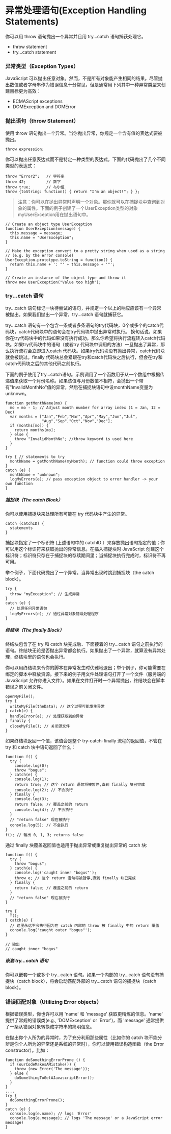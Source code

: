 # 异常处理语句(Exception Handling Statements)

你可以用 throw 语句抛出一个异常并且用 try...catch 语句捕获处理它。

- throw statement
- try...catch statement

### 异常类型（Exception Types）

JavaScript 可以抛出任意对象。然而，不是所有对象能产生相同的结果。尽管抛出数值或者字母串作为错误信息十分常见，但是通常用下列其中一种异常类型来创建目标更为高效：

- ECMAScript exceptions
- DOMException and DOMError

### 抛出语句（throw Statement）

使用 throw 语句抛出一个异常。当你抛出异常，你规定一个含有值的表达式要被抛出。

```
throw expression;
```

你可以抛出任意表达式而不是特定一种类型的表达式。下面的代码抛出了几个不同类型的表达式：

```
throw "Error2";   // 字符串
throw 42;         // 数字
throw true;       // 布尔值
throw {toString: function() { return "I'm an object!"; } };
```

> 注意：你可以在抛出异常时声明一个对象。那你就可以在捕捉块中查询到对象的属性。下面的例子创建了一个UserException类型的对象myUserException用在抛出语句中。

```
// Create an object type UserException
function UserException(message) {
  this.message = message;
  this.name = "UserException";
}

// Make the exception convert to a pretty string when used as a string
// (e.g. by the error console)
UserException.prototype.toString = function() {
  return this.name + ': "' + this.message + '"';
}

// Create an instance of the object type and throw it
throw new UserException("Value too high");
```

### try...catch 语句

try...catch 语句标记一块待尝试的语句，并规定一个以上的响应应该有一个异常被抛出。如果我们抛出一个异常，try...catch 语句就捕获它。

try...catch 语句有一个包含一条或者多条语句的try代码块，0个或多个的catch代码块，catch代码块中的语句会在try代码块中抛出异常时执行。 换句话说，如果你在try代码块中的代码如果没有执行成功，那么你希望将执行流程转入catch代码块。如果try代码块中的语句（或者try 代码块中调用的方法）一旦抛出了异常，那么执行流程会立即进入catch 代码块。如果try代码块没有抛出异常，catch代码块就会被跳过。finally 代码块总会紧跟在try和catch代码块之后执行，但会在try和catch代码块之后的其他代码之前执行。

下面的例子使用了try...catch语句。示例调用了一个函数用于从一个数组中根据传递值来获取一个月份名称。如果该值与月份数值不相符，会抛出一个带有"InvalidMonthNo"值的异常，然后在捕捉块语句中设monthName变量为unknown。

```
function getMonthName(mo) {
  mo = mo - 1; // Adjust month number for array index (1 = Jan, 12 = Dec)
  var months = ["Jan","Feb","Mar","Apr","May","Jun","Jul",
                "Aug","Sep","Oct","Nov","Dec"];
  if (months[mo]) {
    return months[mo];
  } else {
    throw "InvalidMonthNo"; //throw keyword is used here
  }
}

try { // statements to try
  monthName = getMonthName(myMonth); // function could throw exception
}
catch (e) {
  monthName = "unknown";
  logMyErrors(e); // pass exception object to error handler -> your own function
}
```

##### 捕捉块（The catch Block）

你可以使用捕捉块来处理所有可能在 try 代码块中产生的异常。

```
catch (catchID) {
  statements
}
```

捕捉块指定了一个标识符 (上述语句中的 catchID ）来存放抛出语句指定的值；你可以用这个标识符来获取抛出的异常信息。在插入捕捉块时 JavaScript 创建这个标识符；标识符只存在于捕捉块的存续期间里；当捕捉块执行完成时，标识符不再可用。

举个例子，下面代码抛出了一个异常。当异常出现时跳到捕捉块（the catch block）。

```
try {
  throw "myException"; // 生成异常
}
catch (e) {
  // 处理任何异常语句
  logMyErrors(e); // 通过异常对象错误处理程序
}
```

##### 终结块（The finally Block）

终结块包含了在 try 和 catch 块完成后、下面接着的 try...catch 语句之前执行的语句。终结块无论是否抛出异常都会执行。如果抛出了一个异常，就算没有异常处理，终结块里的语句也会执行。

你可以用终结块来令你的脚本在异常发生时优雅地退出；举个例子，你可能需要在绑定的脚本中释放资源。接下来的例子用文件处理语句打开了一个文件（服务端的 JavaScript 允许你进入文件）。如果在文件打开时一个异常抛出，终结块会在脚本错误之前关闭文件。

```
openMyFile();
try {
  writeMyFile(theData); // 这个过程可能发生异常
} catch(e) {  
  handleError(e); // 处理获取到的异常
} finally {
  closeMyFile(); // 关闭源文件
}
```

如果终结块返回一个值，该值会是整个 try-catch-finally 流程的返回值，不管在 try 和 catch 块中语句返回了什么：

```
function f() {
  try {
    console.log(0);
    throw "bogus";
  } catch(e) {
    console.log(1);
    return true; // 这个 return 语句将被暂停,直到 finally 块已完成
    console.log(2); // 不会执行
  } finally {
    console.log(3);
    return false; // 覆盖之前的 return
    console.log(4); // 不会执行
  }
  // "return false" 现在被执行
  console.log(5); // 不会执行
}
f(); // 输出 0, 1, 3; returns false
```

通过 finally 块覆盖返回值也适用于抛出异常或重复抛出异常的 catch 块:

```
function f() {
  try {
    throw "bogus";
  } catch(e) {
    console.log('caught inner "bogus"');
    throw e; // 这个 return 语句将被暂停,直到 finally 块已完成
  } finally {
    return false; // 覆盖之前的 return
  }
  // "return false" 现在被执行
}

try {
  f();
} catch(e) {
  // 这里永远不会执行因为在 catch 内部的 throw 被 finally 中的 return 覆盖
  console.log('caught outer "bogus"');
}

// 输出
// caught inner "bogus"
```

##### 嵌套 try...catch 语句

你可以嵌套一个或多个 try...catch 语句。如果一个内部的 try...catch 语句没有捕捉块（catch block），将会启动匹配外部的 try...catch 语句的捕捉块（catch block）。

### 错误匹配对象（Utilizing Error objects）

根据错误类型，你也许可以用 'name' 和 'message' 获取更精炼的信息。'name' 提供了常规的错误类(e.g., 'DOMException' or 'Error')，而 'message' 通常提供了一条从错误对象转换成字符串的简明信息。

在抛出你个人所为的异常时，为了充分利用那些属性（比如你的 catch 块不能分辨是你个人所为的异常还是系统的异常时），你可以使用错误构造函数（the Error constructor）。比如：

```
function doSomethingErrorProne () {
  if (ourCodeMakesAMistake()) {
    throw (new Error('The message'));
  } else {
    doSomethingToGetAJavascriptError();
  }
}
....
try {
  doSomethingErrorProne();
}
catch (e) {
  console.log(e.name); // logs 'Error'
  console.log(e.message); // logs 'The message' or a JavaScript error message)
}
```
